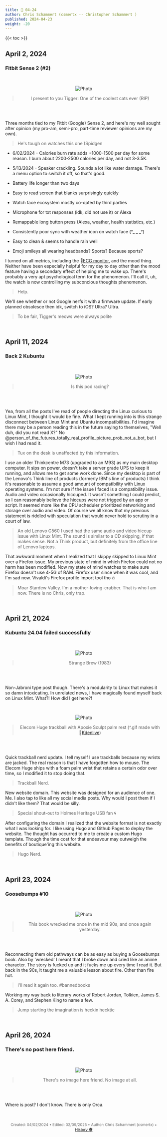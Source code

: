 ```yaml
---
title: 📁 04-24
author: Chris Schammert (csmertx -- Christopher Schammert )
published: 2024-04-23
weight: -20
---
```


<!-- The content of this website was written by Christopher Schammert aka Chris Schammert -->

<!--more-->

{{< toc >}}

## April 2, 2024
### Fitbit Sense 2 (#2)

<br />
<div style="text-align: center;">

![Photo](/Blog/daynight/2024/images/tigger_the_house_cat_explaining_why_he_cant_leave_his_post.jpg "Picture of an orange cat named Tigger taking a break from staring out an open window to meow at me")

> I present to you Tigger: One of the coolest cats ever (RIP)

<br />

</div><br />

Three months tied to my Fitbit (Google) Sense 2, and here's my well sought after opinion (my pro-am, semi-pro, part-time reviewer opinions are my own).

> He's tough on watches this one (Spidgen

- 6/02/2024 - Calories burn rate adds +1000-1500 per day for some reason. I burn about 2200-2500 calories per day, and not 3-3.5K.

- 5/13/2024 - Speaker crackling. Sounds a lot like water damage. There's a menu option to switch it off, so that's good.

- Battery life longer than two days

- Easy to read screen that blanks surprisingly quickly

- Watch face ecosystem mostly co-opted by third parties

- Microphone for txt responses (idk, did not use it) or Alexa

- Remappable long button press (Alexa, weather, health statistics, etc.)

- Consistently poor sync with weather icon on watch face (°_ _ _°)

- Easy to clean & seems to handle rain well

- Emoji smileys all wearing headbands? Sports? Because sports?

I turned on all metrics, including the 🔗[ECG monitor](https://www.fitbit.com/global/fi/technology/ecg "Fitbit | ECG"), and the mood thing. Neither have been especially helpful for my day to day other than the mood feature having a secondary effect of helping me to wake up. There's probably a very apt psychological term for the phenomenon. I'll call it, uh, the watch is now controlling my subconcious thoughts phenomenon.

> Help.

We'll see whether or not Google nerfs it with a firmware update. If early planned obsolesce then idk, switch to iOS? Ultra? Ultra.

> To be fair, Tigger's meows were always polite

<br />

## April 11, 2024
### Back 2 Kubuntu

<br />
<div style="text-align: center;">

![Photo](/Blog/daynight/2024/images/Screenshot_20240411_173612_kubuntu_23_10.png "Screenshot of Kubuntu 23.10 configured with the Patak wallpaper, and ChromeOSKDE KDE Plasma theme
PSA - R. Circles (their Empros album is seen on the taskbar) is an American post-rock band from Chicago (formed 2004)")

> Is this pod racing?

<br />

</div><br />

Yea, from all the posts I've read of people directing the Linux curious to Linux Mint, I thought it would be fine. What I kept running into is this strange disconnect between Linux Mint and Ubuntu incompatibilities. I'd imagine there may be a person reading this in the future saying to themselves, "Well duh, did you not read X?" No @person_of_the_futures_totally_real_profile_picture_prob_not_a_bot, but I wish I had read it.

> Tux on the desk is unaffected by this information.

I use an older Thinkcentre M73 (upgraded to an M93) as my main desktop computer. It sips on power, doesn't take a server grade UPS to keep it running, and allows me to get some work done. Since my desktop is part of the Lenovo's Think line of products (formerly IBM's line of products) I think it's reasonable to assume a good amount of compatibility with Linux operating systems. I'm not sure if the issue I faced is a compatibility issue. Audio and video occasionally hiccuped. It wasn't something I could predict, so I can reasonably believe the hiccups were not trigged by an app or script. It seemed more like the CPU scheduler prioritized networking and storage over audio and video. Of course we all know that my previous statement is riddled with speculation that would never hold to scrutiny in a court of law.

> An old Lenovo G560 I used had the same audio and video hiccup issue with Linux Mint. The sound is similar to a CD skipping, if that makes sense. Not a Think product, but definitely from the office line of Lenovo laptops.

That awkward moment when I realized that I skippy skipped to Linux Mint over a Firefox issue. My previous state of mind in which Firefox could not no harm has been modified. Now my state of mind watches to make sure Firefox doesn't use 4-5G of RAM. Firefox user since when it was cool, and I'm sad now. Vivaldi's Firefox profile import tool tho 🔥

> Moar Stardew Valley. I'm a mother-loving-crabber. That is who I am now. There is no Chris, only trap.

<br />

## April 21, 2024
### Kubuntu 24.04 failed successfully

<br />
<div style="text-align: center;">

![Photo](/Blog/daynight/2024/images/strange_brew_beauty.gif "Opening scene from the movie Strange Brew (1983)")

> Strange Brew (1983)

<br />

</div><br />

Non-Jabroni type post though. There's a modularity to Linux that makes it so damn intoxicating. In unrelated news, I have magically found myself back on Linux Mint. What?! How did I get here?!

<br />
<div style="text-align: center;">

![Photo](/Blog/daynight/2024/images/elecom_huge_apoxie_sculpt_palm_rest.gif "Overtly artist gif of my freshly modded Elecom Huge trackball")

> Elecom Huge trackball with Apoxie Sculpt palm rest (^.gif made with 🔗[Kdenlive](https://kdenlive.org/en/ "Kdenlive.org | Homepage"))

<br />

</div><br />

Quick trackball nerd update. I tell myself I use trackballs because my wrists are jacked. The real reason is that I have forgotten how to mouse. The Elecom Huge ships with a foam palm wrist that retains a certain odor over time, so I modified it to stop doing that.

> Trackball Nerd.

New website domain. This website was designed for an audience of one. Me. I also tap to like all my social media posts. Why would I post them if I didn't like them? That would be silly.

> Special shout-out to Holmes Heritage USB fan 🌀

After configuring the domain I realized that the website format is not exactly what I was looking for. I like using Hugo and Github Pages to deploy the website. The thought has occurred to me to create a custom Hugo template. Though the time cost for that endeavour may outweigh the benefits of boutique'ing this website.

> Hugo Nerd.

<br />

## April 23, 2024
### Goosebumps #10

<br />
<div style="text-align: center;">

![Photo](/Blog/daynight/2024/images/goosebumps_10_the_ghost_next_door.jpg "Goosebumps book #10 - The Ghost Next Door - 1st Printing of the original series")

> This book wrecked me once in the mid 90s, and once again yesterday.

<br />

</div><br />

Reconnecting them old pathways can be as easy as buying a Goosebumps book. Also by 'wrecked' I meant that I broke down and cried like an anime character. The story is fucked up and it fucks me up every time I read it. But back in the 90s, it taught me a valuable lesson about fire. Other than fire hot.

> I'll read it again too. #bannedbooks

Working my way back to literary works of Robert Jordan, Tolkien, James S. A. Corey, and Stephen King to name a few.

> Jump starting the imagination is heckin hecktic

<br />

## April 26, 2024
### There's no post here friend.

<br />
<div style="text-align: center;">

![Photo](/Blog/daynight/pixabay-killer-whale-5992048_by_DeanMoth_avi_circle_crown3_777x777.png "Profile picture of an Orca wearing a crown")

> There's no image here friend. No image at all.

<br />

</div><br />

Where is post? I don't know. There is only Orca.

<br />

<br />

<div style="text-align: center; font-size:12px; color:dimgray">
    Created: 04/02/2024 • Edited: 02/09/2025 • Author: Chris Schammert (csmertx) • 
    <a href="https://github.com/csmertx/csmertx.github.io/commits/main/content/Blog/daynight/2024/0424.md" 
       title="Github.com | csmertx \ csmertx.github.io \ commits \ main \ content \ Blog \ Day & Night \ 0424">
       History 🕵️
    </a>
</div>
